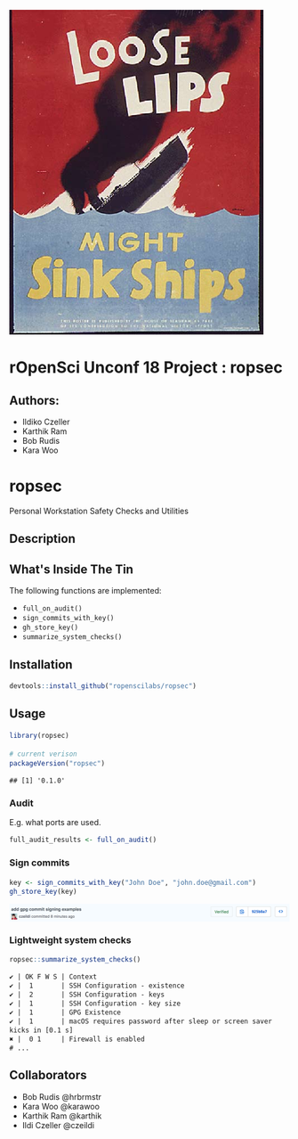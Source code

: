 
![](./man/figures/Loose_lips_might_sink_ships.jpg)

rOpenSci Unconf 18 Project : ropsec
===================================

Authors:
--------

-   Ildiko Czeller
-   Karthik Ram
-   Bob Rudis
-   Kara Woo

ropsec
======

Personal Workstation Safety Checks and Utilities

Description
-----------

What's Inside The Tin
---------------------

The following functions are implemented:

-   `full_on_audit()`
-   `sign_commits_with_key()`
-   `gh_store_key()`
-   `summarize_system_checks()`

Installation
------------

``` r
devtools::install_github("ropenscilabs/ropsec")
```

Usage
-----

``` r
library(ropsec)

# current verison
packageVersion("ropsec")
```

    ## [1] '0.1.0'

### Audit

E.g. what ports are used.

``` r
full_audit_results <- full_on_audit()
```

### Sign commits

``` r
key <- sign_commits_with_key("John Doe", "john.doe@gmail.com")
gh_store_key(key)
```

<img src="man/figures/signed_commit.png" align="center"/>

### Lightweight system checks

``` r
ropsec::summarize_system_checks()
```

    ✔ | OK F W S | Context
    ✔ |  1       | SSH Configuration - existence
    ✔ |  2       | SSH Configuration - keys
    ✔ |  1       | SSH Configuration - key size
    ✔ |  1       | GPG Existence
    ✔ |  1       | macOS requires password after sleep or screen saver kicks in [0.1 s]
    ✖ |  0 1     | Firewall is enabled
    # ...

Collaborators
-------------

-   Bob Rudis @hrbrmstr
-   Kara Woo @karawoo
-   Karthik Ram @karthik
-   Ildi Czeller @czeildi
